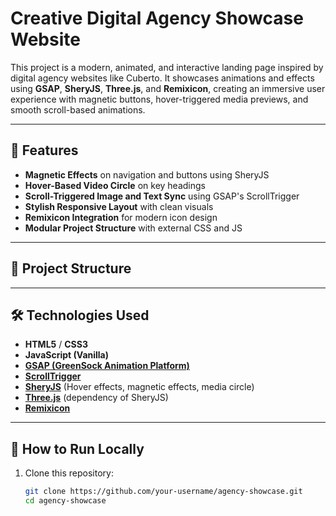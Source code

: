 # Creative Digital Agency Showcase Website

This project is a modern, animated, and interactive landing page inspired by digital agency websites like Cuberto. It showcases animations and effects using **GSAP**, **SheryJS**, **Three.js**, and **Remixicon**, creating an immersive user experience with magnetic buttons, hover-triggered media previews, and smooth scroll-based animations.

---

## 🚀 Features

- **Magnetic Effects** on navigation and buttons using SheryJS
- **Hover-Based Video Circle** on key headings
- **Scroll-Triggered Image and Text Sync** using GSAP's ScrollTrigger
- **Stylish Responsive Layout** with clean visuals
- **Remixicon Integration** for modern icon design
- **Modular Project Structure** with external CSS and JS

---

## 📁 Project Structure


---

## 🛠️ Technologies Used

- **HTML5** / **CSS3**
- **JavaScript (Vanilla)**
- **[GSAP (GreenSock Animation Platform)](https://greensock.com/gsap/)**
- **[ScrollTrigger](https://greensock.com/scrolltrigger/)**
- **[SheryJS](https://github.com/SheryJS/Sheryjs)** (Hover effects, magnetic effects, media circle)
- **[Three.js](https://threejs.org/)** (dependency of SheryJS)
- **[Remixicon](https://remixicon.com/)**

---

## 🔧 How to Run Locally

1. Clone this repository:
   ```bash
   git clone https://github.com/your-username/agency-showcase.git
   cd agency-showcase
